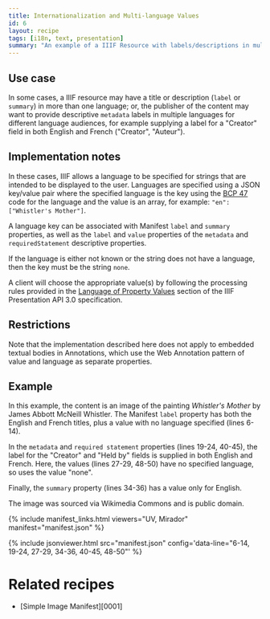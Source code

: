 ```yaml
---
title: Internationalization and Multi-language Values
id: 6
layout: recipe
tags: [i18n, text, presentation]
summary: "An example of a IIIF Resource with labels/descriptions in multiple languages."
---
```


## Use case
In some cases, a IIIF resource may have a title or description (`label` or `summary`) in more than one language; or, the publisher of the content may want to provide descriptive `metadata` labels in multiple languages for different language audiences, for example supplying a label for a "Creator" field in both English and French ("Creator", "Auteur").

## Implementation notes
In these cases, IIIF allows a language to be specified for strings that are intended to be displayed to the user. Languages are specified using a JSON key/value pair where the specified language is the key using the [BCP 47](https://tools.ietf.org/html/bcp47) code for the language and the value is an array, for example: `"en": ["Whistler's Mother"]`.

A language key can be associated with Manifest `label` and `summary` properties, as well as the `label` and `value` properties of the `metadata` and `requiredStatement` descriptive properties.

If the language is either not known or the string does not have a language, then the key must be the string `none`.

A client will choose the appropriate value(s) by following the processing rules provided in the [Language of Property Values](https://iiif.io/api/presentation/3.0/#44-language-of-property-values) section of the IIIF Presentation API 3.0 specification.

## Restrictions
Note that the implementation described here does not apply to embedded textual bodies in Annotations, which use the Web Annotation pattern of value and language as separate properties.

## Example
In this example, the content is an image of the painting *Whistler's Mother* by James Abbott McNeill Whistler. The Manifest `label` property has both the English and French titles, plus a value with no language specified (lines 6-14).

In the `metadata` and `required statement` properties (lines 19-24, 40-45), the label for the "Creator" and "Held by" fields is supplied in both English and French. Here, the values (lines 27-29, 48-50) have no specified language, so uses the value "none".

Finally, the `summary` property (lines 34-36) has a value only for English.

The image was sourced via Wikimedia Commons and is public domain.

{% include manifest_links.html viewers="UV, Mirador" manifest="manifest.json" %}

{% include jsonviewer.html src="manifest.json" config='data-line="6-14, 19-24, 27-29, 34-36, 40-45, 48-50"' %}

# Related recipes

* [Simple Image Manifest][0001]
